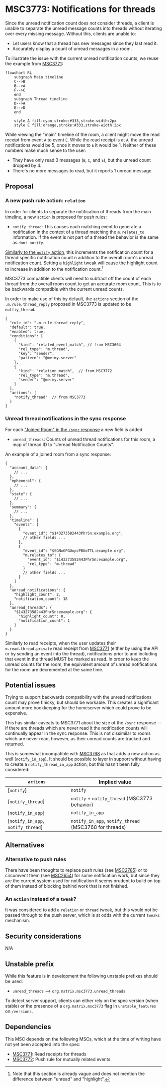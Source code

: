 # MSC3773: Notifications for threads

Since the unread notification count does not consider threads, a client is unable
to separate the unread message counts into threads without iterating over every
missing message. Without this, clients are unable to:

* Let users know that a thread has new messages since they last read it.
* Accurately display a count of unread messages in a room.

To illustrate the issue with the current unread notification counts, we reuse
the example from [MSC3771](https://github.com/matrix-org/matrix-spec-proposals/pull/3771):

```mermaid
flowchart RL
    subgraph Main timeline
    C-->B
    B-->A
    F-->C
    end
    subgraph Thread timeline
    D-->A
    E-->D
    end

    style A fill:cyan,stroke:#333,stroke-width:2px
    style E fill:orange,stroke:#333,stroke-width:2px
```

While viewing the "main" timeline of the room, a client might move the read
receipt from event `A` to event `E`. While the read receipt is at `A`, the unread
notifications would be 5, once it moves to `E` it would be 1. Neither of these
numbers make much sense to the user:

* They have only read 3 messages (`B`, `C`, and `E`), but the unread count dropped by 4.
* There's no more messages to read, but it reports 1 unread message.

## Proposal

### A new push rule action: `relation`

In order for clients to separate the notification of threads from the main timeline,
a new `action` is proposed for push rules:

* `notify_thread`: This causes each matching event to generate a notification
  in the context of a thread matching the `m.relates_to` information. If the event
  is not part of a thread the behavior is the same as `dont_notify`.

[Similarly to the `notify` action](https://spec.matrix.org/v1.2/client-server-api/#receiving-notifications),
this increments the notification count for a thread specific notification count
n addition to the overall room's unread notification count.  Setting a `highlight`
tweak will cause the highlight count to increase in addition to the notification
count.[^1]

MSC3773 compatible clients will need to subtract off the count of each thread from
the overall room count to get an accurate room count. This is to be backwards
compatible with the current unread counts.

In order to make use of this by default, the `actions` section of the
`.m.rule.thread_reply` proposed in MSC3773 is updated to be `notfiy_thread`.

```json5
{
  "rule_id": ".m.rule.thread_reply",
  "default": true,
  "enabled": true,
  "conditions": [
    {
      "kind": "related_event_match", // from MSC3664
      "rel_type": "m.thread",
      "key": "sender",
      "pattern": "@me:my.server"
    },
    {
      "kind": "relation_match",  // from MSC3772
      "rel_type": "m.thread",
      "sender": "@me:my.server"
    }
  ],
  "actions": [
    "notify_thread"  // from MSC3773
  ]
}
```

### Unread thread notifications in the sync response

For each ["Joined Room" in the `/sync` response](https://spec.matrix.org/latest/client-server-api/#get_matrixclientv3sync)
a new field is added:

* `unread_threads`: Counts of unread thread notifications for this room, a map of
  thread ID to "Unread Notification Counts".

An example of a joined room from a sync response:

```json5
{
  "account_data": {
    // ...
  },
  "ephemeral": {
    // ...
  },
  "state": {
    // ...
  },
  "summary": {
    // ...
  },
  "timeline": {
    "events": [
      {
        "event_id": "$143273582443PhrSn:example.org",
        // other fields ...
      },
      {
        "event_id": "$SGNxGPGUopcPBUoTTL:example.org",
        "m.relates_to": {
          "event_id": "$143273582443PhrSn:example.org",
          "rel_type": "m.thread"
        }
        // other fields ...
      }
    ]
  },
  "unread_notifications": {
    "highlight_count": 2,
    "notification_count": 18
  },
  "unread_threads": {
    "$143273582443PhrSn:example.org": {
      "highlight_count": 0,
      "notification_count": 1
    }
  }
}
```

Similarly to read receipts, when the user updates their `m.read.thread.private`
read receipt from [MSC3771](https://github.com/matrix-org/matrix-spec-proposals/pull/3771)
(either by using the API or by sending an event into the thread), notifications
prior to and including that event in the thread MUST be marked as read. In order
to keep the unread counts for the room, the equivalent amount of unread
notifications for the room are decremented at the same time.

## Potential issues

Trying to support backwards compatibility with the unread notifications count may
prove finicky, but should be workable. This creates a significant amount more
bookkeeping for the homeserver which could prove to be expensive.

This has similar caveats to MSC3771 about the size of the `/sync` response -- if
there are threads which are never read it the notification counts will continually
appear in the sync response. This is not dissimilar to rooms which are never read,
however, as their unread counts are tracked and returned.

This is somewhat incompatible with [MSC3768](https://github.com/matrix-org/matrix-spec-proposals/pull/3768)
as that adds a new action as well (`notify_in_app`). It should be possible to
layer in support without having to create a `notify_thread_in_app` action, but
this hasn't been fully considered:

| `actions`                        | Implied value                                          |
|----------------------------------|--------------------------------------------------------|
| [`notify`]                         | `notify`                                               |
| [`notify_thread`]                  | `notify` + `notify_thread` (MSC3773 behavior)          |
| [`notify_in_app`]                  | `notify_in_app`                                        |
| [`notify_in_app`, `notify_thread`] | `notify_in_app`, `notify_thread` (MSC3768 for threads) |

## Alternatives

### Alternative to push rules

There have been thoughts to replace push rules (see [MSC2785](https://github.com/matrix-org/matrix-spec-proposals/pull/2785))
or to circumvent them (see [MSC2654](https://github.com/matrix-org/matrix-spec-proposals/pull/2654))
for some notification work, but since they are the current system used for notification
it seems prudent to build on top of them instead of blocking behind work that is
not finished.

### An `action` instead of a `tweak`?

It was considered to add a `relation` or `thread` tweak, but this would not be
passed through to the push server, which is at odds with the current `tweaks`
mechanism.

## Security considerations

N/A

## Unstable prefix

While this feature is in development the following unstable prefixes should be used:

* `unread_threads` --> `org.matrix.msc3773.unread_threads`

To detect server support, clients can either rely on the spec version (when stable)
or the presence of a `org.matrix.msc3773` flag in `unstable_features` on `/versions`.

## Dependencies

This MSC depends on the following MSCs, which at the time of writing have not yet
been accepted into the spec:

* [MSC3771](https://github.com/matrix-org/matrix-spec-proposals/pull/3771): Read receipts for threads
* [MSC3772](https://github.com/matrix-org/matrix-spec-proposals/pull/3772): Push rule for mutually related events

[^1]: Note that this section is already vague and does not mention the difference
between "unread" and "highlight".
